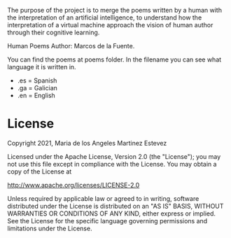 The purpose of the project is to merge the poems written by a human with the interpretation of an artificial intelligence, to understand how the interpretation of a virtual machine approach the vision of human author through their cognitive learning.

Human Poems Author: Marcos de la Fuente.





You can find the poems at poems folder. 
In the filename you can see what language it is written in.
- .es = Spanish
- .ga = Galician
- .en = English



# License

Copyright 2021, Maria de los Angeles Martinez Estevez

Licensed under the Apache License, Version 2.0 (the "License");
you may not use this file except in compliance with the License.
You may obtain a copy of the License at

   http://www.apache.org/licenses/LICENSE-2.0

Unless required by applicable law or agreed to in writing, software
distributed under the License is distributed on an "AS IS" BASIS,
WITHOUT WARRANTIES OR CONDITIONS OF ANY KIND, either express or implied.
See the License for the specific language governing permissions and
limitations under the License.
